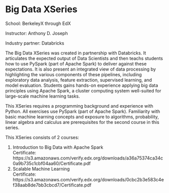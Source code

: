 <h1>Big Data XSeries</h1>

<p>School: BerkeleyX through EdX</p>
<p>Instructor: Anthony D. Joseph</p>
<p>Industry partner: Databricks</p>

<p>The Big Data XSeries was created in partnership with Databricks. It articulates the expected output of Data Scientists and then teachs students how to use PySpark (part of Apache Spark) to deliver against these expectations. It is also present an integrated view of data processing by highlighting the various components of these pipelines, including exploratory data analysis, feature extraction, supervised learning, and model evaluation. Students gains hands-on experience applying big data principles using Apache Spark, a cluster computing system well-suited for large-scale machine learning tasks.</p>

<p>This XSeries requires a programming background and experience with Python. All exercises use PySpark (part of Apache Spark). Familiarity with basic machine learning concepts and exposure to algorithms, probability, linear algebra and calculus are prerequisites for the second course in this series. </p>

<p>This XSeries consists of 2 courses:
<ol>
<li>Introduction to Big Data with Apache Spark
<br>Certificate: https://s3.amazonaws.com/verify.edx.org/downloads/a36a75374ca34c0a9b735c1cbf04aa60/Certificate.pdf</li>
<li>Scalable Machine Learning
<br>Certificate: https://s3.amazonaws.com/verify.edx.org/downloads/0cbc2b3e583c4ef38aab8de7bb3cbcd7/Certificate.pdf</li>
</ol>
</p>
